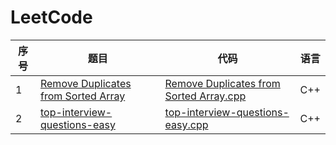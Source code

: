 # LeetCode

|序号|题目|代码|语言|
|----|----|----|----|
|1| [Remove Duplicates from Sorted Array](https://leetcode-cn.com/problems/remove-duplicates-from-sorted-array/description/)|[Remove Duplicates from Sorted Array.cpp](https://github.com/ice-tong/LeetCode/blob/master/Array/Remove%20Duplicates%20from%20Sorted%20Array.cpp)|C++|
|2|[top-interview-questions-easy](https://leetcode-cn.com/explore/interview/card/top-interview-questions-easy/1/array/22/)|[top-interview-questions-easy.cpp](https://github.com/ice-tong/LeetCode/blob/master/Array/top-interview-questions-easy.cpp)|C++|
